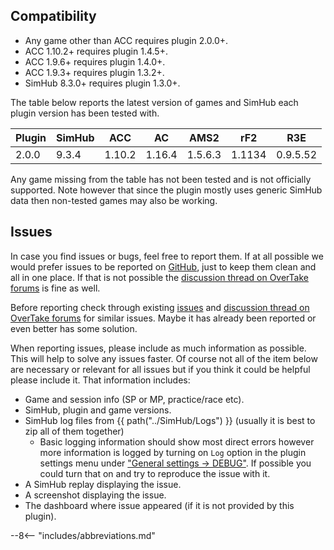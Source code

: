 ## Compatibility

* Any game other than ACC requires plugin 2.0.0+. 
* ACC 1.10.2+ requires plugin 1.4.5+. 
* ACC 1.9.6+ requires plugin 1.4.0+.
* ACC 1.9.3+ requires plugin 1.3.2+.
* SimHub 8.3.0+ requires plugin 1.3.0+.


The table below reports the latest version of games and SimHub each plugin version has been tested with.

| Plugin | SimHub | ACC    | AC     | AMS2    | rF2    | R3E      |
| ------ | ------ | ------ | ------ | ------- | ------ | -------- |
| 2.0.0  | 9.3.4  | 1.10.2 | 1.16.4 | 1.5.6.3 | 1.1134 | 0.9.5.52 |

Any game missing from the table has not been tested and is not officially supported.
Note however that since the plugin mostly uses generic SimHub data then non-tested games may also be working.

## Issues

In case you find issues or bugs, feel free to report them. 
If at all possible we would prefer issues to be reported on [GitHub], just to keep them clean and all in one place. 
If that is not possible the [discussion thread on OverTake forums] is fine as well.

Before reporting check through existing [issues] and [discussion thread on OverTake forums] for similar issues.
Maybe it has already been reported or even better has some solution.

When reporting issues, please include as much information as possible. 
This will help to solve any issues faster. 
Of course not all of the item below are necessary or relevant for all issues but if you think it could be helpful please include it.
That information includes:

* Game and session info (SP or MP, practice/race etc).
* SimHub, plugin and game versions.
* SimHub log files from {{ path("../SimHub/Logs") }} (usually it is best to zip all of them together)
    * Basic logging information should show most direct errors 
      however more information is logged by turning on `Log` option in the plugin settings menu under ["General settings -> DEBUG"](../user_guide/config.md#debug). 
      If possible you could turn that on and try to reproduce the issue with it.
* A SimHub replay displaying the issue.
* A screenshot displaying the issue.
* The dashboard where issue appeared (if it is not provided by this plugin).


[GitHub]: https://github.com/kaiusl/KLPlugins.DynLeaderboards/issues
[issues]: https://github.com/kaiusl/KLPlugins.DynLeaderboards/issues
[discussion thread on OverTake forums]: https://www.overtake.gg/threads/acc-simhub-dynamic-leaderboards-plugin.229921/

--8<-- "includes/abbreviations.md"